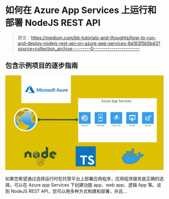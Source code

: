 # 如何在 Azure App Services 上运行和部署 NodeJS REST API

> 原文：<https://medium.com/bb-tutorials-and-thoughts/how-to-run-and-deploy-nodejs-rest-api-on-azure-app-services-8a183f5b5b43?source=collection_archive---------0----------------------->

## 包含示例项目的逐步指南

![](img/1d23cc1462cf685f8454ebdde33fa914.png)

如果您希望通过选择运行时在托管平台上部署应用程序，应用程序服务是正确的选择。可以在 Azure app Services 下创建功能 app、web app、逻辑 App 等。谈到 NodeJS REST API，您可以用多种方式构建和部署，并且…